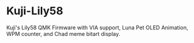 # Kuji-Lily58
Kuji's Lily58 QMK Firmware with VIA support, Luna Pet OLED Animation, WPM counter, and Chad meme bitart display.
